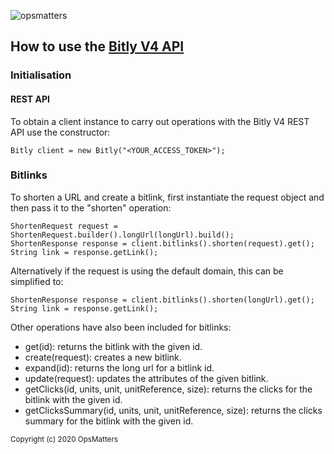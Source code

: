 ![opsmatters](https://i.imgur.com/VoLABc1.png)

## How to use the [Bitly V4 API](https://dev.bitly.com/v4_documentation.html)

### Initialisation

#### REST API

To obtain a client instance to carry out operations with the Bitly V4 REST API use the constructor:
```
Bitly client = new Bitly("<YOUR_ACCESS_TOKEN>");
```

### Bitlinks
To shorten a URL and create a bitlink, first instantiate the request object and then pass it to the "shorten" operation:
```
ShortenRequest request = ShortenRequest.builder().longUrl(longUrl).build();
ShortenResponse response = client.bitlinks().shorten(request).get();
String link = response.getLink();
```
Alternatively if the request is using the default domain, this can be simplified to:
```
ShortenResponse response = client.bitlinks().shorten(longUrl).get();
String link = response.getLink();
```

Other operations have also been included for bitlinks:
* get(id): returns the bitlink with the given id.
* create(request): creates a new bitlink.
* expand(id): returns the long url for a bitlink id.
* update(request): updates the attributes of the given bitlink.
* getClicks(id, units, unit, unitReference, size): returns the clicks for the bitlink with the given id.
* getClicksSummary(id, units, unit, unitReference, size): returns the clicks summary for the bitlink with the given id.

<sub>Copyright (c) 2020 OpsMatters</sub>